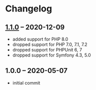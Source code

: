 # Changelog

## [1.1.0] – 2020-12-09

- added support for PHP 8.0
- dropped support for PHP 7.0, 7.1, 7.2
- dropped support for PHPUnit 6, 7
- dropped support for Symfony 4.3, 5.0

[1.1.0]: https://github.com/craue/CraueTranslationsTests/compare/1.0.0...1.1.0

## 1.0.0 – 2020-05-07

- initial commit
